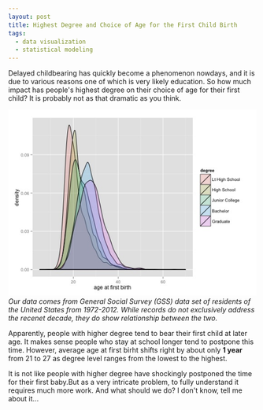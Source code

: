 ```yaml
---
layout: post
title: Highest Degree and Choice of Age for the First Child Birth
tags: 
  - data visualization
  - statistical modeling
---
```


Delayed childbearing has quickly become a phenomenon nowdays, and it is due to various reasons one of which is very likely education. So how much impact has people's highest degree on their choice of age for their first child? It is probably not as that dramatic as you think. 

![](/media/img/childbearing.jpg)
*Our data comes from General Social Survey (GSS) data set of residents of the United States from 1972-2012. While records do not exclusively address the recenet decade, they do show relationship between the two.*

Apparently, people with higher degree tend to bear their first child at later age. It makes sense people who stay at school longer tend to postpone this time. However, average age at first birht shifts right by about only __1 year__ from 21 to 27 as degree level ranges from the lowest to the highest. 

It is not like people with higher degree have shockingly postponed the time for their first baby.But as a very intricate problem, to fully understand it requires much more work. And what should we do? I don't know, tell me about it...